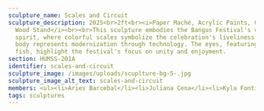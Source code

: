```yaml
---
sculpture_name: Scales and Circuit
sculpture_description: 2025<br>2ft<br><i>Paper Maché, Acrylic Paints, Cardboard,
  Wood Stand</i><br><br>This sculpture embodies the Bangus Festival's vibrant
  spirit, where colorful scales symbolize the celebration's liveliness and the
  body represents modernization through technology. The eyes, featuring small
  fish, highlight the festival's focus on unity and enjoyment.
section: HUMSS-201A
identifier: scales-and-circuit
sculpture_image: /images/uploads/scuplture-bg-5-.jpg
sculpture_image_alt_text: scales-and-circuit
members: <ul><li>Aries Barcebal</li><li>Juliana Cena</li><li>Kyla Fontiveros</li></ul>
tags: sculptures
---
```

